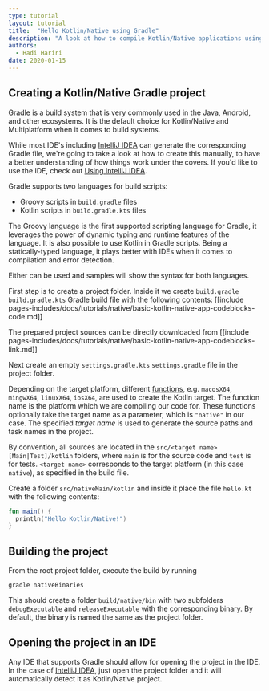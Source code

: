 ```yaml
---
type: tutorial
layout: tutorial
title:  "Hello Kotlin/Native using Gradle"
description: "A look at how to compile Kotlin/Native applications using Gradle"
authors: 
  - Hadi Hariri
date: 2020-01-15
---
```



<!--- To become a How-To. Need to change type to new "HowTo" --->


## Creating a Kotlin/Native Gradle project

[Gradle](https://gradle.org) is a build system that is very commonly used in the Java, Android, and other ecosystems. It is the default choice for Kotlin/Native and Multiplatform
when it comes to build systems.

While most IDE's including [IntelliJ IDEA](https://www.jetbrains.com/idea) can generate the corresponding Gradle file, we're going to 
take a look at how to create this manually, to have a better understanding of how things work under the covers. If you'd like to use the IDE, check out 
[Using IntelliJ IDEA](using-intellij-idea.html). 


Gradle supports two languages for build scripts:

- Groovy scripts in `build.gradle` files
- Kotlin scripts in `build.gradle.kts` files

The Groovy language is the first supported scripting language for Gradle, 
it leverages the power of dynamic typing and runtime features of the language. It is also possible to use Kotlin in Gradle scripts. Being a statically-typed language, it plays better with IDEs when 
it comes to compilation and error detection. 

Either can be used and samples will show the syntax for both languages.

First step is to create a project folder. Inside it we create
<span class="multi-language-span" data-lang="groovy">
`build.gradle` 
</span>
<span class="multi-language-span" data-lang="kotlin">
`build.gradle.kts` 
</span>
Gradle build file with the following contents:
[[include pages-includes/docs/tutorials/native/basic-kotlin-native-app-codeblocks-code.md]]

The prepared project sources can be directly downloaded from 
[[include pages-includes/docs/tutorials/native/basic-kotlin-native-app-codeblocks-link.md]]

Next create an empty
<span class="multi-language-span" data-lang="kotlin">
`settings.gradle.kts` 
</span><span class="multi-language-span" data-lang="groovy">
`settings.gradle`
</span>
file in the project folder.

Depending on the target platform, different [functions](/docs/reference/building-mpp-with-gradle.html),
e.g. `macosX64`, `mingwX64`, `linuxX64`, `iosX64`,
are used to create the Kotlin target. The function name is the platform which we are compiling our code for. 
These functions optionally take the target name as a parameter, which is `"native"` in our case. 
The specified _target name_ is used to generate the source paths and task names in the project.  

By convention, all sources are located in the `src/<target name>[Main|Test]/kotlin` folders, where `main` is for the source code
and `test` is for tests. `<target name>` corresponds to the target platform (in this case `native`), as specified in the build file. 

Create a folder `src/nativeMain/kotlin` and inside it place the file `hello.kt` with the following contents:

<div class="sample" markdown="1" theme="idea" data-highlight-only>

```kotlin
fun main() {
  println("Hello Kotlin/Native!")
}
```
</div>


## Building the project

From the root project folder, execute the build by running 

`gradle nativeBinaries`

This should create a folder `build/native/bin` with two subfolders `debugExecutable` and `releaseExecutable` with the corresponding binary.
By default, the binary is named the same as the project folder. 


## Opening the project in an IDE

Any IDE that supports Gradle should allow for opening the project in the IDE. In the case of [IntelliJ IDEA](https://www.jetbrains.com/idea), just open the project folder and it will automatically
detect it as Kotlin/Native project. 


